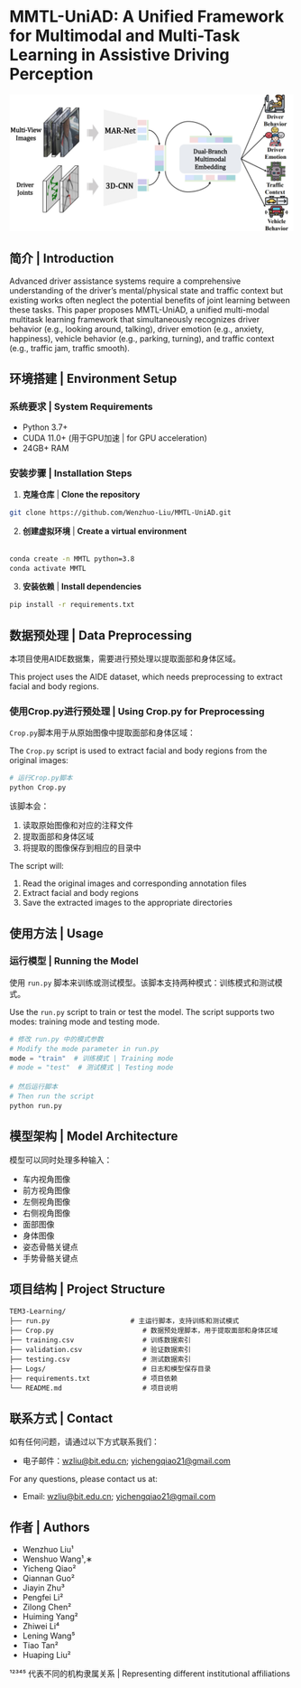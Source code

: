 # MMTL-UniAD: A Unified Framework for Multimodal and Multi-Task Learning in Assistive Driving Perception

<div align="center">
  <img src="framework.jpg" alt="TLogo" width="600"/>
</div>

## 简介 | Introduction



Advanced driver assistance systems require a comprehensive
understanding of the driver’s mental/physical state and
traffic context but existing works often neglect the potential
benefits of joint learning between these tasks. This paper
proposes MMTL-UniAD, a unified multi-modal multitask
learning framework that simultaneously recognizes
driver behavior (e.g., looking around, talking), driver emotion
(e.g., anxiety, happiness), vehicle behavior (e.g., parking,
turning), and traffic context (e.g., traffic jam, traffic
smooth).

## 环境搭建 | Environment Setup

### 系统要求 | System Requirements

- Python 3.7+
- CUDA 11.0+ (用于GPU加速 | for GPU acceleration)
- 24GB+ RAM

### 安装步骤 | Installation Steps

1. **克隆仓库** | **Clone the repository**

```bash
git clone https://github.com/Wenzhuo-Liu/MMTL-UniAD.git
```

2. **创建虚拟环境** | **Create a virtual environment**

```bash

conda create -n MMTL python=3.8
conda activate MMTL

```

3. **安装依赖** | **Install dependencies**

```bash
pip install -r requirements.txt
```

## 数据预处理 | Data Preprocessing

本项目使用AIDE数据集，需要进行预处理以提取面部和身体区域。

This project uses the AIDE dataset, which needs preprocessing to extract facial and body regions.

### 使用Crop.py进行预处理 | Using Crop.py for Preprocessing

`Crop.py`脚本用于从原始图像中提取面部和身体区域：

The `Crop.py` script is used to extract facial and body regions from the original images:

```bash
# 运行Crop.py脚本
python Crop.py
```

该脚本会：
1. 读取原始图像和对应的注释文件
2. 提取面部和身体区域
3. 将提取的图像保存到相应的目录中

The script will:
1. Read the original images and corresponding annotation files
2. Extract facial and body regions
3. Save the extracted images to the appropriate directories

## 使用方法 | Usage

### 运行模型 | Running the Model

使用 `run.py` 脚本来训练或测试模型。该脚本支持两种模式：训练模式和测试模式。

Use the `run.py` script to train or test the model. The script supports two modes: training mode and testing mode.

```python
# 修改 run.py 中的模式参数
# Modify the mode parameter in run.py
mode = "train"  # 训练模式 | Training mode
# mode = "test"  # 测试模式 | Testing mode

# 然后运行脚本
# Then run the script
python run.py
```

## 模型架构 | Model Architecture

模型可以同时处理多种输入：
- 车内视角图像
- 前方视角图像
- 左侧视角图像
- 右侧视角图像
- 面部图像
- 身体图像
- 姿态骨骼关键点
- 手势骨骼关键点

## 项目结构 | Project Structure

```
TEM3-Learning/
├── run.py                    # 主运行脚本，支持训练和测试模式
├── Crop.py                      # 数据预处理脚本，用于提取面部和身体区域
├── training.csv                 # 训练数据索引
├── validation.csv               # 验证数据索引
├── testing.csv                  # 测试数据索引
├── Logs/                        # 日志和模型保存目录
├── requirements.txt             # 项目依赖
└── README.md                    # 项目说明
```

## 联系方式 | Contact

如有任何问题，请通过以下方式联系我们：
- 电子邮件：wzliu@bit.edu.cn; yichengqiao21@gmail.com


For any questions, please contact us at:
- Email: wzliu@bit.edu.cn; yichengqiao21@gmail.com

  
  
## 作者 | Authors

- Wenzhuo Liu¹
- Wenshuo Wang¹,∗
- Yicheng Qiao²
- Qiannan Guo²
- Jiayin Zhu³
- Pengfei Li²
- Zilong Chen²
- Huiming Yang²
- Zhiwei Li⁴
- Lening Wang⁵
- Tiao Tan²
- Huaping Liu²

¹²³⁴⁵ 代表不同的机构隶属关系 | Representing different institutional affiliations
